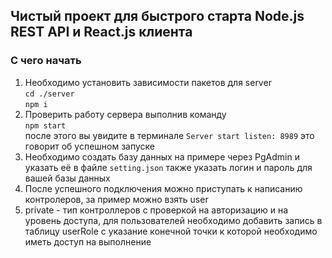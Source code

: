 ## Чистый проект для быстрого старта Node.js REST API и React.js клиента

### С чего начать

1. Необходимо установить зависимости пакетов для server </br>
   `cd ./server`<br>
   `npm i`
2. Проверить работу сервера выполнив команду<br>
   `npm start`<br>
   после этого вы увидите в терминале `Server start listen: 8989` это говорит об успешном запуске
3. Необходимо создать базу данных на примере через PgAdmin и указать её в файле `setting.json` также указать логин и пароль для вашей базы данных
4. После успешного подключения можно приступать к написанию контролеров, за пример можно взять user
5. private - тип контроллеров с проверкой на авторизацию и на уровень доступа, для пользователей необходимо добавить запись в таблицу userRole с указание конечной точки к которой необходимо иметь доступ на выполнение
